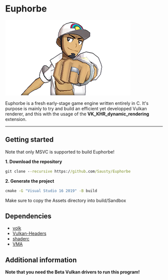 # Euphorbe

![Euphorbe](.github/logo.png)

Euphorbe is a fresh early-stage game engine written entirely in C.
It's purpose is mainly to try and build an efficient yet developped Vulkan renderer, and this with the usage of the **VK_KHR_dynamic_rendering** extension.
***

## Getting started

Note that only MSVC is supported to build Euphorbe!

**1. Download the repository**
```bat
git clone --recursive https://github.com/Sausty/Euphorbe
```

**2. Generate the project**
```bat
cmake -G "Visual Studio 16 2019" -B build
```

Make sure to copy the Assets directory into build/Sandbox

## Dependencies

- [volk](https://github.com/zeux/volk)
- [Vulkan-Headers](https://github.com/KhronosGroup/Vulkan-Headers)
- [shaderc](https://github.com/google/shaderc)
- [VMA](https://github.com/GPUOpen-LibrariesAndSDKs/VulkanMemoryAllocator)

## Additional information

**Note that you need the Beta Vulkan drivers to run this program!**